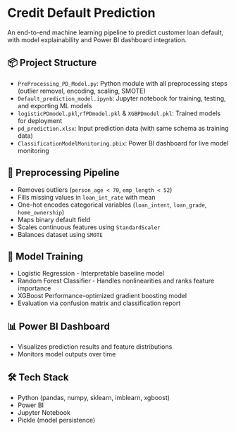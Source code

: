 # Credit Default Prediction
An end-to-end machine learning pipeline to predict customer loan default, with model explainability and Power BI dashboard integration.

## 📦 Project Structure

- `PreProcessing_PD_Model.py`: Python module with all preprocessing steps (outlier removal, encoding, scaling, SMOTE)
- `Default_prediction_model.ipynb`: Jupyter notebook for training, testing, and exporting ML models
- `logisticPDmodel.pkl`,`rfPDmodel.pkl` & `XGBPDmodel.pkl`: Trained models for deployment
- `pd_prediction.xlsx`: Input prediction data (with same schema as training data)
- `ClassificationModelMonitoring.pbix`: Power BI dashboard for live model monitoring

## 🔁 Preprocessing Pipeline

- Removes outliers (`person_age < 70`, `emp_length < 52`)
- Fills missing values in `loan_int_rate` with mean
- One-hot encodes categorical variables (`loan_intent`, `loan_grade`, `home_ownership`)
- Maps binary default field
- Scales continuous features using `StandardScaler`
- Balances dataset using `SMOTE`

## 🧪 Model Training

- Logistic Regression - Interpretable baseline model
- Random Forest Classifier - Handles nonlinearities and ranks feature importance
- XGBoost Performance-optimized gradient boosting model
- Evaluation via confusion matrix and classification report

## 📊 Power BI Dashboard

- Visualizes prediction results and feature distributions
- Monitors model outputs over time

## 🛠 Tech Stack

- Python (pandas, numpy, sklearn, imblearn, xgboost)
- Power BI
- Jupyter Notebook
- Pickle (model persistence)

